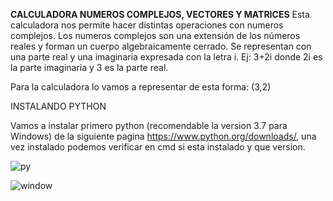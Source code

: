 **CALCULADORA NUMEROS COMPLEJOS, VECTORES Y MATRICES**
Esta calculadora nos permite hacer distintas operaciones con numeros complejos. Los numeros complejos
son una extensión de los números reales y forman un cuerpo algebraicamente cerrado. Se representan con
una parte real y una imaginaria expresada con la letra i.
Ej:
 3+2i donde 2i es la parte imaginaria y 3 es la parte real.

Para la calculadora lo vamos a representar de esta forma:
 (3,2) 

INSTALANDO PYTHON

Vamos a instalar primero python (recomendable la version 3.7 para Windows) de la siguiente pagina
https://www.python.org/downloads/, una vez instalado podemos verificar en cmd si esta instalado y que
version.

![py](https://user-images.githubusercontent.com/46855679/64225594-9f595880-cea1-11e9-8311-b047bb101c01.JPG)


![window](https://user-images.githubusercontent.com/46855679/64225937-16432100-cea3-11e9-9d21-b5403dfe4fd1.JPG)

